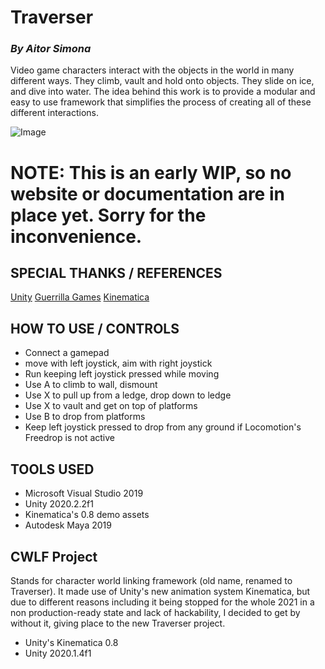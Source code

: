 # Traverser
### *By Aitor Simona*

Video game characters interact with the objects in the world in many different ways. They climb, vault and hold onto objects. They slide on ice, and dive into water. The idea behind this work is to provide a modular and easy to use framework that simplifies the process of creating all of these different interactions.

![Image](docs/CWLF.gif)

# NOTE: This is an early WIP, so no website or documentation are in place yet. Sorry for the inconvenience. 

## SPECIAL THANKS / REFERENCES
[Unity](https://unity.com/)
[Guerrilla Games](https://www.youtube.com/watch?v=LrLHsbTK5bM&ab_channel=GDC)
[Kinematica](https://docs.unity3d.com/Packages/com.unity.kinematica@0.8/manual/index.html)

## HOW TO USE / CONTROLS

- Connect a gamepad 
- move with left joystick, aim with right joystick
- Run keeping left joystick pressed while moving
- Use A to climb to wall, dismount
- Use X to pull up from a ledge, drop down to ledge
- Use X to vault and get on top of platforms
- Use B to drop from platforms
- Keep left joystick pressed to drop from any ground if Locomotion's Freedrop is not active

## TOOLS USED

- Microsoft Visual Studio 2019
- Unity 2020.2.2f1
- Kinematica's 0.8 demo assets
- Autodesk Maya 2019

## CWLF Project

Stands for character world linking framework (old name, renamed to Traverser). It made use of Unity's new animation system Kinematica, but due to different reasons including it being stopped for the whole 2021 in a non production-ready state and lack of hackability, I decided to get by without it, giving place to the new Traverser project. 

- Unity's Kinematica 0.8 
- Unity 2020.1.4f1

